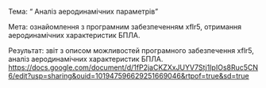 Тема: “ Аналіз аеродинамічних параметрів”

Мета: ознайомлення з програмним забезпеченням xflr5, отримання аеродинамічних характеристик БПЛА.

Результат: звіт з описом можливостей програмного забезпечення xflr5, аналіз аеродинамічних характеристик БПЛА.
https://docs.google.com/document/d/1fP2jaCKZXxJUYV7Stj1IpIOs8Ruc5CN6/edit?usp=sharing&ouid=101947596629251669046&rtpof=true&sd=true
